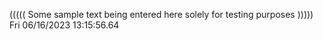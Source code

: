 ((((( Some sample text being entered here solely for testing purposes ))))) Fri 06/16/2023 13:15:56.64
